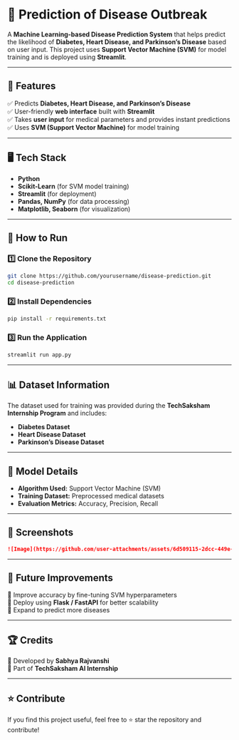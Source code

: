 # 🏥 Prediction of Disease Outbreak

A **Machine Learning-based Disease Prediction System** that helps predict the likelihood of **Diabetes, Heart Disease, and Parkinson’s Disease** based on user input. This project uses **Support Vector Machine (SVM)** for model training and is deployed using **Streamlit**.

---

## 📌 Features

✅ Predicts **Diabetes, Heart Disease, and Parkinson’s Disease**  
✅ User-friendly **web interface** built with **Streamlit**  
✅ Takes **user input** for medical parameters and provides instant predictions  
✅ Uses **SVM (Support Vector Machine)** for model training  

---

## 🖥️ Tech Stack

- **Python**  
- **Scikit-Learn** (for SVM model training)  
- **Streamlit** (for deployment)  
- **Pandas, NumPy** (for data processing)  
- **Matplotlib, Seaborn** (for visualization)  

---

## 🚀 How to Run

### 1️⃣ Clone the Repository  
```bash
git clone https://github.com/yourusername/disease-prediction.git
cd disease-prediction
```

### 2️⃣ Install Dependencies  
```bash
pip install -r requirements.txt
```

### 3️⃣ Run the Application  
```bash
streamlit run app.py
```

---

## 📊 Dataset Information

The dataset used for training was provided during the **TechSaksham Internship Program** and includes:  

- **Diabetes Dataset**  
- **Heart Disease Dataset**  
- **Parkinson’s Disease Dataset**  

---

## 🎯 Model Details

- **Algorithm Used:** Support Vector Machine (SVM)  
- **Training Dataset:** Preprocessed medical datasets  
- **Evaluation Metrics:** Accuracy, Precision, Recall  

---

## 🏥 Screenshots  

```md
![Image](https://github.com/user-attachments/assets/6d509115-2dcc-449e-b2f1-afda583f2564)

```

---

## 📌 Future Improvements

🔹 Improve accuracy by fine-tuning SVM hyperparameters  
🔹 Deploy using **Flask / FastAPI** for better scalability  
🔹 Expand to predict more diseases  

---

## 🏆 Credits

🔹 Developed by **Sabhya Rajvanshi**  
🔹 Part of **TechSaksham AI Internship**  

---

## ⭐ Contribute

If you find this project useful, feel free to ⭐ star the repository and contribute!  

